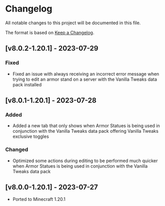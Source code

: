 # Changelog
All notable changes to this project will be documented in this file.

The format is based on [Keep a Changelog].

## [v8.0.2-1.20.1] - 2023-07-29
### Fixed
- Fixed an issue with always receiving an incorrect error message when trying to edit an armor stand on a server with the Vanilla Tweaks data pack installed

## [v8.0.1-1.20.1] - 2023-07-28
### Added
- Added a new tab that only shows when Armor Statues is being used in conjunction with the Vanilla Tweaks data pack offering Vanilla Tweaks exclusive toggles
### Changed
- Optimized some actions during editing to be performed much quicker when Armor Statues is being used in conjunction with the Vanilla Tweaks data pack

## [v8.0.0-1.20.1] - 2023-07-27
- Ported to Minecraft 1.20.1

[Keep a Changelog]: https://keepachangelog.com/en/1.0.0/
